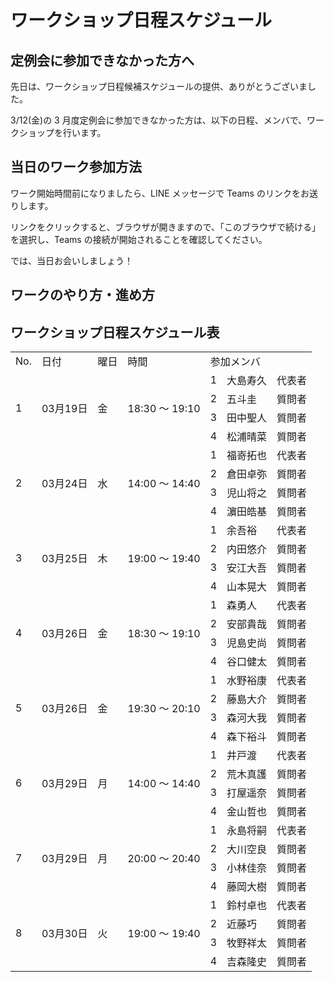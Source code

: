 # ワークショップ日程スケジュール

## 定例会に参加できなかった方へ

先日は、ワークショップ日程候補スケジュールの提供、ありがとうございました。

3/12(金)の 3 月度定例会に参加できなかった方は、以下の日程、メンバで、ワークショップを行います。

## 当日のワーク参加方法

ワーク開始時間前になりましたら、LINE メッセージで Teams のリンクをお送りします。

リンクをクリックすると、ブラウザが開きますので、「このブラウザで続ける」を選択し、Teams の接続が開始されることを確認してください。

では、当日お会いしましょう！

## ワークのやり方・進め方



## ワークショップ日程スケジュール表

<table>
	<tr>
		<td>No.</td>
		<td>日付</td>
		<td>曜日</td>
		<td>時間</td>
		<td colspan="3">参加メンバ</td>
	</tr>
	<tr>
		<td rowspan="4">1</td>
		<td rowspan="4">03月19日</td>
		<td rowspan="4">金</td>
		<td rowspan="4">18:30 ～ 19:10</td>
		<td>1</td>
		<td>大島寿久</td>
		<td>代表者</td>
	</tr>
	<tr>
		<td>2</td>
		<td>五斗圭</td>
		<td>質問者</td>
	</tr>
	<tr>
		<td>3</td>
		<td>田中聖人</td>
		<td>質問者</td>
	</tr>
	<tr>
		<td>4</td>
		<td>松浦晴菜</td>
		<td>質問者</td>
	</tr>
	<tr>
		<td rowspan="4">2</td>
		<td rowspan="4">03月24日</td>
		<td rowspan="4">水</td>
		<td rowspan="4">14:00 ～ 14:40</td>
		<td>1</td>
		<td>福嵜拓也</td>
		<td>代表者</td>
	</tr>
	<tr>
		<td>2</td>
		<td>倉田卓弥</td>
		<td>質問者</td>
	</tr>
	<tr>
		<td>3</td>
		<td>児山将之</td>
		<td>質問者</td>
	</tr>
	<tr>
		<td>4</td>
		<td>濵田皓基</td>
		<td>質問者</td>
	</tr>
	<tr>
		<td rowspan="4">3</td>
		<td rowspan="4">03月25日</td>
		<td rowspan="4">木</td>
		<td rowspan="4">19:00 ～ 19:40</td>
		<td>1</td>
		<td>余吾裕</td>
		<td>代表者</td>
	</tr>
	<tr>
		<td>2</td>
		<td>内田悠介</td>
		<td>質問者</td>
	</tr>
	<tr>
		<td>3</td>
		<td>安江大吾</td>
		<td>質問者</td>
	</tr>
	<tr>
		<td>4</td>
		<td>山本晃大</td>
		<td>質問者</td>
	</tr>
	<tr>
		<td rowspan="4">4</td>
		<td rowspan="4">03月26日</td>
		<td rowspan="4">金</td>
		<td rowspan="4">18:30 ～ 19:10</td>
		<td>1</td>
		<td>森勇人</td>
		<td>代表者</td>
	</tr>
	<tr>
		<td>2</td>
		<td>安部貴哉</td>
		<td>質問者</td>
	</tr>
	<tr>
		<td>3</td>
		<td>児島史尚</td>
		<td>質問者</td>
	</tr>
	<tr>
		<td>4</td>
		<td>谷口健太</td>
		<td>質問者</td>
	</tr>
	<tr>
		<td rowspan="4">5</td>
		<td rowspan="4">03月26日</td>
		<td rowspan="4">金</td>
		<td rowspan="4">19:30 ～ 20:10</td>
		<td>1</td>
		<td>水野裕康</td>
		<td>代表者</td>
	</tr>
	<tr>
		<td>2</td>
		<td>藤島大介</td>
		<td>質問者</td>
	</tr>
	<tr>
		<td>3</td>
		<td>森河大我</td>
		<td>質問者</td>
	</tr>
	<tr>
		<td>4</td>
		<td>森下裕斗</td>
		<td>質問者</td>
	</tr>
	<tr>
		<td rowspan="4">6</td>
		<td rowspan="4">03月29日</td>
		<td rowspan="4">月</td>
		<td rowspan="4">14:00 ～ 14:40</td>
		<td>1</td>
		<td>井戸渡</td>
		<td>代表者</td>
	</tr>
	<tr>
		<td>2</td>
		<td>荒木真護</td>
		<td>質問者</td>
	</tr>
	<tr>
		<td>3</td>
		<td>打屋遥奈</td>
		<td>質問者</td>
	</tr>
	<tr>
		<td>4</td>
		<td>金山哲也</td>
		<td>質問者</td>
	</tr>
	<tr>
		<td rowspan="4">7</td>
		<td rowspan="4">03月29日</td>
		<td rowspan="4">月</td>
		<td rowspan="4">20:00 ～ 20:40</td>
		<td>1</td>
		<td>永島将嗣</td>
		<td>代表者</td>
	</tr>
	<tr>
		<td>2</td>
		<td>大川空良</td>
		<td>質問者</td>
	</tr>
	<tr>
		<td>3</td>
		<td>小林佳奈</td>
		<td>質問者</td>
	</tr>
	<tr>
		<td>4</td>
		<td>藤岡大樹</td>
		<td>質問者</td>
	</tr>
	<tr>
		<td rowspan="4">8</td>
		<td rowspan="4">03月30日</td>
		<td rowspan="4">火</td>
		<td rowspan="4">19:00 ～ 19:40</td>
		<td>1</td>
		<td>鈴村卓也</td>
		<td>代表者</td>
	</tr>
	<tr>
		<td>2</td>
		<td>近藤巧</td>
		<td>質問者</td>
	</tr>
	<tr>
		<td>3</td>
		<td>牧野祥太</td>
		<td>質問者</td>
	</tr>
	<tr>
		<td>4</td>
		<td>吉森隆史</td>
		<td>質問者</td>
	</tr>
</table>
